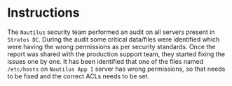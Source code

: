 # Instructions

The `Nautilus` security team performed an audit on all servers present in `Stratos DC`. During the audit some critical data/files were identified which were 
having the wrong permissions as per security standards. Once the report was shared with the production support team, they started fixing the issues one by one. It has been identified that one of the files named `/etc/hosts` on `Nautilus App 1` server has wrong permissions, so that needs to be fixed and the correct ACLs needs to be set.

